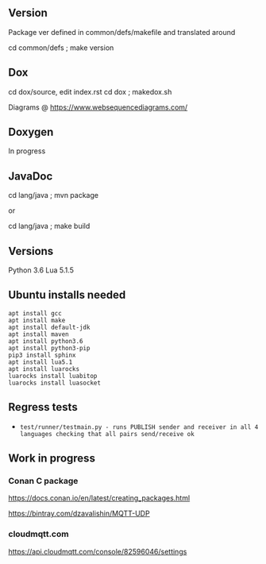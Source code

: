 ## Version

Package ver defined in common/defs/makefile and translated around

cd common/defs ; make version

## Dox

cd dox/source, edit index.rst 
cd dox ; makedox.sh 

Diagrams @ <https://www.websequencediagrams.com/>

## Doxygen

In progress

## JavaDoc

cd lang/java ; mvn package

or

cd lang/java ; make build

## Versions

Python 3.6
Lua 5.1.5


## Ubuntu installs needed

```
apt install gcc
apt install make
apt install default-jdk
apt install maven
apt install python3.6
apt install python3-pip
pip3 install sphinx
apt install lua5.1
apt install luarocks
luarocks install luabitop
luarocks install luasocket
```


## Regress tests

*     test/runner/testmain.py - runs PUBLISH sender and receiver in all 4 languages checking that all pairs send/receive ok


## Work in progress 

### Conan C package

<https://docs.conan.io/en/latest/creating_packages.html>

<https://bintray.com/dzavalishin/MQTT-UDP>

### cloudmqtt.com

<https://api.cloudmqtt.com/console/82596046/settings>
